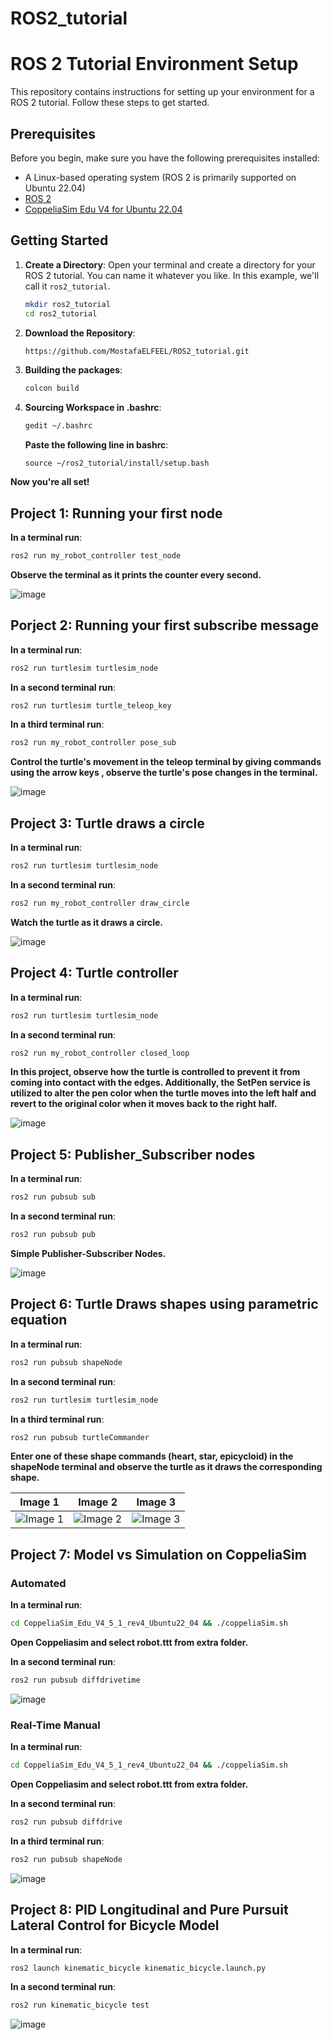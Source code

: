 # ROS2_tutorial
# ROS 2 Tutorial Environment Setup

This repository contains instructions for setting up your environment for a ROS 2 tutorial. Follow these steps to get started.

## Prerequisites

Before you begin, make sure you have the following prerequisites installed:

- A Linux-based operating system (ROS 2 is primarily supported on Ubuntu 22.04)
- [ROS 2](https://docs.ros.org/en/humble/Installation.html)
- [CoppeliaSim Edu V4 for Ubuntu 22.04](https://your-coppelia-download-link-here](https://coppeliarobotics.com/downloads?flavor=edu))


## Getting Started

1. **Create a Directory**: Open your terminal and create a directory for your ROS 2 tutorial. You can name it whatever you like. In this example, we'll call it `ros2_tutorial`.

   ```bash
   mkdir ros2_tutorial
   cd ros2_tutorial

2. **Download the Repository**:
   ```bash
   https://github.com/MostafaELFEEL/ROS2_tutorial.git
3. **Building the packages**:
   ```bash
   colcon build

4. **Sourcing Workspace in .bashrc**:
   ```bash
   gedit ~/.bashrc
   ```

   **Paste the following line in bashrc**:
   ```bashrc
   source ~/ros2_tutorial/install/setup.bash
   ```
**Now you're all set!**


## Project 1: Running your first node
**In a terminal run**:
```bash
ros2 run my_robot_controller test_node
```
**Observe the terminal as it prints the counter every second.**

![image](https://github.com/MostafaELFEEL/ROS2_tutorial/assets/106331831/97c61d53-ff4a-444e-9aa5-af07b21cabb0)

## Porject 2: Running your first subscribe message
**In a terminal run**:
```bash
ros2 run turtlesim turtlesim_node
```
**In a second terminal run**:
```bash
ros2 run turtlesim turtle_teleop_key
```
**In a third terminal run**:
```bash
ros2 run my_robot_controller pose_sub
```
**Control the turtle's movement in the teleop terminal by giving commands using the arrow keys , observe the turtle's pose changes in the terminal.**

![image](https://github.com/MostafaELFEEL/ROS2_tutorial/assets/106331831/6eaa19e1-5c7b-46cb-abfd-064565bd5627)

## Project 3: Turtle draws a circle
**In a terminal run**:
```bash
ros2 run turtlesim turtlesim_node
```
**In a second terminal run**:
```bash
ros2 run my_robot_controller draw_circle
```
**Watch the turtle as it draws a circle.**

![image](https://github.com/MostafaELFEEL/ROS2_tutorial/assets/106331831/788076a2-b101-4dd3-a3fa-eddf49cc940e)

## Project 4: Turtle controller
**In a terminal run**:
```bash
ros2 run turtlesim turtlesim_node
```
**In a second terminal run**:
```bash
ros2 run my_robot_controller closed_loop
```
**In this project, observe how the turtle is controlled to prevent it from coming into contact with the edges. Additionally, the SetPen service is utilized to alter the pen color when the turtle moves into the left half and revert to the original color when it moves back to the right half.**

![image](https://github.com/MostafaELFEEL/ROS2_tutorial/assets/106331831/5c646443-f03c-4d96-bbec-4b091755ff02)

## Project 5: Publisher_Subscriber nodes
**In a terminal run**:
```bash
ros2 run pubsub sub
```
**In a second terminal run**:
```bash
ros2 run pubsub pub
```
**Simple Publisher-Subscriber Nodes.**

![image](https://github.com/MostafaELFEEL/ROS2_tutorial/assets/106331831/1d47e665-3800-4273-b626-30a25717574e)

## Project 6: Turtle Draws shapes using parametric equation
**In a terminal run**:
```bash
ros2 run pubsub shapeNode
```
**In a second terminal run**:
```bash
ros2 run turtlesim turtlesim_node
```
**In a third terminal run**:
```bash
ros2 run pubsub turtleCommander
```
**Enter one of these shape commands (heart, star, epicycloid) in the shapeNode terminal and observe the turtle as it draws the corresponding shape.** 

| Image 1 | Image 2 | Image 3 |
| ------- | ------- | ------- |
| ![Image 1](https://github.com/MostafaELFEEL/ROS2_tutorial/assets/106331831/5895ed29-8c63-4988-b8a0-9d973779c5f3) | ![Image 2](https://github.com/MostafaELFEEL/ROS2_tutorial/assets/106331831/75bc428c-0c59-4929-884a-c7d65db8dbc0) | ![Image 3](https://github.com/MostafaELFEEL/ROS2_tutorial/assets/106331831/ed5de0a2-cd30-41ac-9eb7-1afa3a06f22f) |

## Project 7: Model vs Simulation on CoppeliaSim
### Automated

**In a terminal run**:
```bash
cd CoppeliaSim_Edu_V4_5_1_rev4_Ubuntu22_04 && ./coppeliaSim.sh
```
**Open Coppeliasim and select robot.ttt from extra folder.**

**In a second terminal run**:
```bash
ros2 run pubsub diffdrivetime
```

![image](https://github.com/MostafaELFEEL/ROS2_tutorial/assets/106331831/1c3e4e98-3367-4ccb-a456-262b5ecae88b)

### Real-Time Manual

**In a terminal run**:
```bash
cd CoppeliaSim_Edu_V4_5_1_rev4_Ubuntu22_04 && ./coppeliaSim.sh
```
**Open Coppeliasim and select robot.ttt from extra folder.**

**In a second terminal run**:
```bash
ros2 run pubsub diffdrive
```
**In a third terminal run**:
```bash
ros2 run pubsub shapeNode
```
![image](https://github.com/MostafaELFEEL/ROS2_tutorial/assets/106331831/05115298-5e7f-4043-be54-b709d18a7982)

## Project 8: PID Longitudinal and Pure Pursuit Lateral Control for Bicycle Model
**In a terminal run**:
```bash
ros2 launch kinematic_bicycle kinematic_bicycle.launch.py
```
**In a second terminal run**:
```bash
ros2 run kinematic_bicycle test
```
![image](https://github.com/MostafaELFEEL/ROS2_tutorial/assets/106331831/e1e52b02-85bc-4584-aa2e-6038ff0c01f7)

